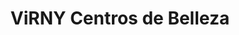 ---
title: "ViRNY Centros de Belleza"
url: /santa-lucia/virny-centros-de-belleza/
shop: cosméticos
---